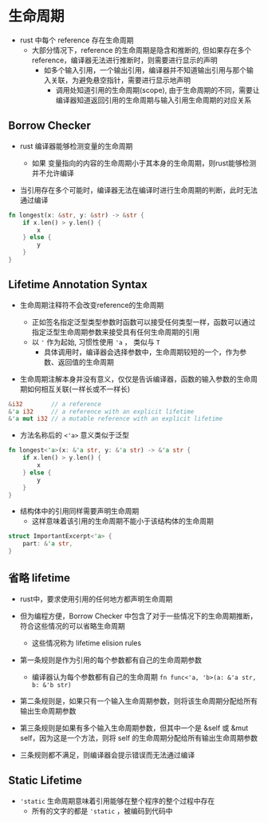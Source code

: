 # 生命周期

- rust 中每个 reference 存在生命周期
  - 大部分情况下，reference 的生命周期是隐含和推断的, 但如果存在多个 reference，编译器无法进行推断时，则需要进行显示的声明
    - 如多个输入引用，一个输出引用，编译器并不知道输出引用与那个输入关联，为避免悬空指针，需要进行显示地声明
      - 调用处知道引用的生命周期(scope), 由于生命周期的不同，需要让编译器知道返回引用的生命周期与输入引用生命周期的对应关系

## Borrow Checker

- rust 编译器能够检测变量的生命周期
  - 如果 变量指向的内容的生命周期小于其本身的生命周期，则rust能够检测并不允许编译

- 当引用存在多个可能时，编译器无法在编译时进行生命周期的判断，此时无法通过编译

```rust
fn longest(x: &str, y: &str) -> &str {
    if x.len() > y.len() {
        x
    } else {
        y
    }
}
```

## Lifetime Annotation Syntax

- 生命周期注释符不会改变reference的生命周期
  - 正如签名指定泛型类型参数时函数可以接受任何类型一样，函数可以通过指定泛型生命周期参数来接受具有任何生命周期的引用
  - 以 `'` 作为起始, 习惯性使用 `'a` ， 类似与 `T`
    - 具体调用时，编译器会选择参数中，生命周期较短的一个，作为参数、返回值的生命周期

- 生命周期注解本身并没有意义，仅仅是告诉编译器，函数的输入参数的生命周期如何相互关联(一样长或不一样长)

```rust
&i32        // a reference
&'a i32     // a reference with an explicit lifetime
&'a mut i32 // a mutable reference with an explicit lifetime
```

- 方法名称后的 `<'a>` 意义类似于泛型

```rust
fn longest<'a>(x: &'a str, y: &'a str) -> &'a str {
    if x.len() > y.len() {
        x
    } else {
        y
    }
}
```

- 结构体中的引用同样需要声明生命周期
  - 这样意味着该引用的生命周期不能小于该结构体的生命周期

```rust
struct ImportantExcerpt<'a> {
    part: &'a str,
}
```

## 省略 lifetime

- rust中，要求使用引用的任何地方都声明生命周期
- 但为编程方便，Borrow Checker 中包含了对于一些情况下的生命周期推断，符合这些情况的可以省略生命周期
  - 这些情况称为 lifetime elision rules

- 第一条规则是作为引用的每个参数都有自己的生命周期参数
  - 编译器认为每个参数都有自己的生命周期 `fn func<'a, 'b>(a: &'a str, b: &'b str)`
- 第二条规则是，如果只有一个输入生命周期参数，则将该生命周期分配给所有输出生命周期参数
- 第三条规则是如果有多个输入生命周期参数，但其中一个是 &self 或 &mut self，因为这是一个方法，则将 self 的生命周期分配给所有输出生命周期参数

- 三条规则都不满足，则编译器会提示错误而无法通过编译

## Static Lifetime

- `'static` 生命周期意味着引用能够在整个程序的整个过程中存在
  - 所有的文字的都是 `'static` ，被编码到代码中



